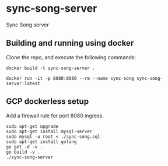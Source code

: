 # sync-song-server

Sync Song server

## Building and running using docker

Clone the repo, and execute the following commands:

`docker build -t sync-song-server .`

`docker run -it -p 8080:8080 --rm --name sync-song sync-song-server:latest`

## GCP dockerless setup

Add a firewall rule for port 8080 ingress.

```
sudo apt-get upgrade
sudo apt-get install mysql-server
sudo mysql -u root < ./sync-song.sql
sudo apt-get install golang
go get -d -v .
go build -v .
./sync-song-server
```
